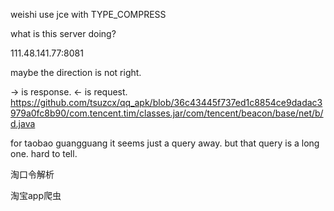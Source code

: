weishi use jce with TYPE_COMPRESS

what is this server doing?

111.48.141.77:8081

maybe the direction is not right.

-> is response.
<- is request.
https://github.com/tsuzcx/qq_apk/blob/36c43445f737ed1c8854ce9dadac3979a0fc8b90/com.tencent.tim/classes.jar/com/tencent/beacon/base/net/b/d.java

for taobao guangguang it seems just a query away. but that query is a long one. hard to tell.

淘口令解析

淘宝app爬虫